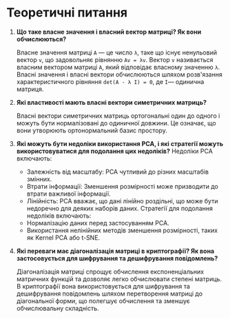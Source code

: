 # Теоретичні питання

1. **Що таке власне значення і власний вектор матриці? Як вони обчислюються?**
   
   Власне значення матриці `A` — це число `λ`, таке що існує ненульовий вектор `v`, що задовольняє рівнянню `Av = λv`. Вектор `v` називається власним вектором матриці `A`, який відповідає власному значенню `λ`. Власні значення і власні вектори обчислюються шляхом розв'язання характеристичного рівняння `det(A - λ I) = 0`, де `I`— одинична матриця.


2. **Які властивості мають власні вектори симетричних матриць?**
   
   Власні вектори симетричних матриць ортогональні один до одного і можуть бути нормалізовані до одиничної довжини. Це означає, що вони утворюють ортонормальний базис простору.

3. **Які можуть бути недоліки використання PCA, і які стратегії можуть використовуватися для подолання цих недоліків?**
   Недоліки PCA включають:
   - Залежність від масштабу: PCA чутливий до різних масштабів змінних.
   - Втрати інформації: Зменшення розмірності може призводити до втрати важливої інформації.
   - Лінійність: PCA вважає, що дані лінійно роздільні, що може бути недоречно для деяких наборів даних.
   Стратегії для подолання недоліків включають:
   - Нормалізацію даних перед застосуванням PCA.
   - Використання нелінійних методів зменшення розмірності, таких як Kernel PCA або t-SNE.

4. **Які переваги має діагоналізація матриці в криптографії? Як вона застосовується для шифрування та дешифрування повідомлень?**
   
   Діагоналізація матриці спрощує обчислення експоненціальних матричних функцій та дозволяє легко обчислювати степені матриць. В криптографії вона використовується для шифрування та дешифрування повідомлень шляхом перетворення матриці до діагональної форми, що полегшує обчислення та зменшує обчислювальну складність.